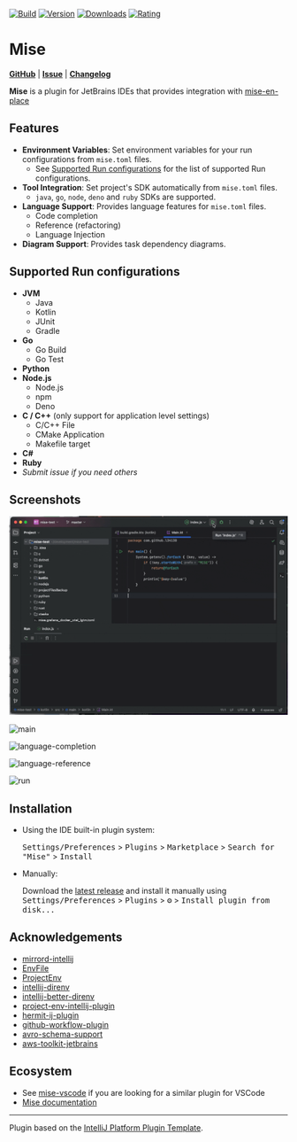 [![Build](https://github.com/134130/intellij-mise/workflows/Build/badge.svg)](https://github.com/134130/intellij-mise/actions/workflows/build.yml)
[![Version](https://img.shields.io/jetbrains/plugin/v/24904-mise.svg)](https://plugins.jetbrains.com/plugin/24904-mise)
[![Downloads](https://img.shields.io/jetbrains/plugin/d/24904-mise.svg)](https://plugins.jetbrains.com/plugin/24904-mise)
[![Rating](https://img.shields.io/jetbrains/plugin/r/rating/24904)](https://plugins.jetbrains.com/plugin/24904-mise)


<!-- Plugin description -->
# Mise

**[GitHub](https://github.com/134130/intellij-mise)** | **[Issue](https://github.com/134130/intellij-mise/issues)** | **[Changelog](https://github.com/134130/intellij-mise/blob/main/CHANGELOG.md)**

**Mise** is a plugin for JetBrains IDEs that provides integration with [mise-en-place](https://mise.jdx.dev)


## Features

- **Environment Variables**: Set environment variables for your run configurations from `mise.toml` files.
  - See [Supported Run configurations](#supported-run-configurations) for the list of supported Run configurations.
- **Tool Integration**: Set project's SDK automatically from `mise.toml` files.
  - `java`, `go`, `node`, `deno` and `ruby` SDKs are supported.
- **Language Support**: Provides language features for `mise.toml` files.
  - Code completion
  - Reference (refactoring)
  - Language Injection
- **Diagram Support**: Provides task dependency diagrams.

## Supported Run configurations
- **JVM**
  - Java
  - Kotlin
  - JUnit
  - Gradle
- **Go**
  - Go Build
  - Go Test
- **Python**
- **Node.js**
  - Node.js
  - npm
  - Deno
- **C / C++** (only support for application level settings)
  - C/C++ File
  - CMake Application
  - Makefile target
- **C#**
- **Ruby**
- _Submit issue if you need others_

<!-- Plugin description end -->

## Screenshots

![demo-gif](./assets/demo.gif)

![main](https://github.com/user-attachments/assets/e668d651-9d39-497e-b1b6-d9f05d5c3232)

![language-completion](https://github.com/user-attachments/assets/073644b8-2189-411d-b3a9-64c207ac44e4)

![language-reference](https://github.com/user-attachments/assets/426f0f1b-6824-4dc5-8ab9-e52f76cd9f69)

![run](https://github.com/user-attachments/assets/6b5ef885-17d0-4865-ac3e-150a588d4d02)

## Installation

- Using the IDE built-in plugin system:
  
  <kbd>Settings/Preferences</kbd> > <kbd>Plugins</kbd> > <kbd>Marketplace</kbd> > <kbd>Search for "Mise"</kbd> >
  <kbd>Install</kbd>
  
- Manually:

  Download the [latest release](https://github.com/134130/intellij-mise/releases/latest) and install it manually using
  <kbd>Settings/Preferences</kbd> > <kbd>Plugins</kbd> > <kbd>⚙️</kbd> > <kbd>Install plugin from disk...</kbd>

## Acknowledgements

- [mirrord-intellij](https://github.com/metalbear-co/mirrord-intellij)
- [EnvFile](https://github.com/ashald/EnvFile)
- [ProjectEnv](https://github.com/BredoGen/ProjectEnv)
- [intellij-direnv](https://github.com/fehnomenal/intellij-direnv)
- [intellij-better-direnv](https://github.com/Fapiko/intellij-better-direnv)
- [project-env-intellij-plugin](https://github.com/Project-Env/project-env-intellij-plugin)
- [hermit-ij-plugin](https://github.com/cashapp/hermit-ij-plugin)
- [github-workflow-plugin](https://github.com/YunaBraska/github-workflow-plugin)
- [avro-schema-support](https://github.com/opwvhk/avro-schema-support)
- [aws-toolkit-jetbrains](https://github.com/aws/aws-toolkit-jetbrains)

## Ecosystem

- See [mise-vscode](https://github.com/hverlin/mise-vscode/) if you are looking for a similar plugin for VSCode
- [Mise documentation](https://mise.jdx.dev/)

---
Plugin based on the [IntelliJ Platform Plugin Template][template].

[template]: https://github.com/JetBrains/intellij-platform-plugin-template
[docs:plugin-description]: https://plugins.jetbrains.com/docs/intellij/plugin-user-experience.html#plugin-description-and-presentation
